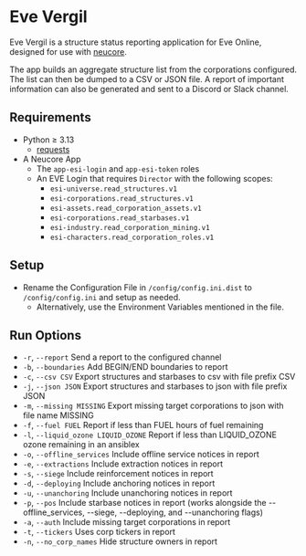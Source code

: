 # Eve Vergil

Eve Vergil is a structure status reporting application for Eve Online, designed for use with [neucore](https://github.com/tkhamez/neucore). 

The app builds an aggregate structure list from the corporations configured. The list can then be dumped to a CSV or JSON file. A report of important information can also be generated and sent to a Discord or Slack channel.

## Requirements

* Python ≥ 3.13
  * [requests](https://pypi.org/project/requests/)
* A Neucore App
  * The `app-esi-login` and `app-esi-token` roles
  * An EVE Login that requires `Director` with the following scopes:
    * `esi-universe.read_structures.v1`
    * `esi-corporations.read_structures.v1`
    * `esi-assets.read_corporation_assets.v1`
    * `esi-corporations.read_starbases.v1`
    * `esi-industry.read_corporation_mining.v1`
    * `esi-characters.read_corporation_roles.v1`
    
## Setup
* Rename the Configuration File in `/config/config.ini.dist` to `/config/config.ini` and setup as needed. 
  * Alternatively, use the Environment Variables mentioned in the file.

## Run Options
* `-r`, `--report`                        Send a report to the configured channel
* `-b`, `--boundaries`                    Add BEGIN/END boundaries to report
* `-c`, `--csv CSV`                       Export structures and starbases to csv with file prefix CSV
* `-j`, `--json JSON`                     Export structures and starbases to json with file prefix JSON
* `-m`, `--missing MISSING`               Export missing target corporations to json with file name MISSING
* `-f`, `--fuel FUEL`                     Report if less than FUEL hours of fuel remaining
* `-l`, `--liquid_ozone LIQUID_OZONE`     Report if less than LIQUID_OZONE ozone remaining in an ansiblex
* `-o`, `--offline_services`              Include offline service notices in report
* `-e`, `--extractions`                   Include extraction notices in report
* `-s`, `--siege`                         Include reinforcement notices in report
* `-d`, `--deploying`                     Include anchoring notices in report
* `-u`, `--unanchoring`                   Include unanchoring notices in report
* `-p`, `--pos`                           Include starbase notices in report (works alongside the --offline_services, --siege, --deploying, and --unanchoring flags)
* `-a`, `--auth`                          Include missing target corporations in report
* `-t`, `--tickers`                       Uses corp tickers in report
* `-n`, `--no_corp_names`                 Hide structure owners in report